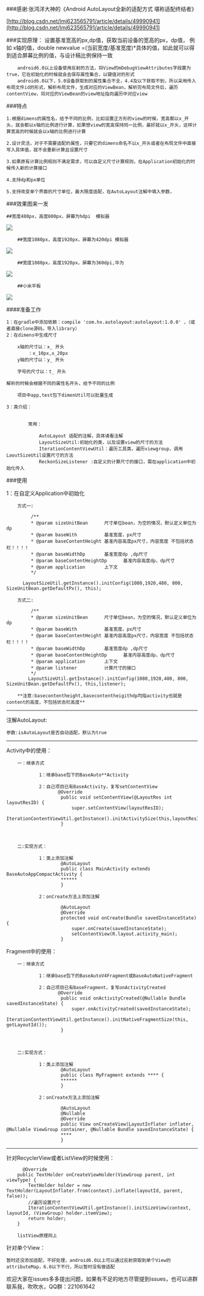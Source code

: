 ###感谢:张鸿洋大神的《Android AutoLayout全新的适配方式 堪称适配终结者》

[http://blog.csdn.net/lmj623565791/article/details/49990941](http://blog.csdn.net/lmj623565791/article/details/49990941)

###实现原理：
		设置基准宽高的px,dp值，获取当前设备的宽高的px，dp值，
		例如 x轴的值，double newvalue =(当前宽度/基准宽度)*具体的值，如此就可以得到适合屏幕比例的值，与设计稿比例保持一致

		android6.0以上设备使用反射的方法，将View的mDebugViewAttributes字段置为true，它在初始化的时候就会去保存属性集合，以键值对的形式
		android6.0以下，5.0设备获取到的属性集合不全，4.4及以下获取不到，所以采用传入布局文件id的形式，解析布局文件，生成对应的ViewBean，解析完布局文件后，遍历contentView，将对应的ViewBean的view地址指向遍历中对应view

###特点
	
	1.根据dimens的属性名，给予不同的比例，比如设置正方形的view的时候，宽高都以x_开头，就会都以x轴的比例进行计算，如果想view的宽高保持同一比例，最好就以x_开头，这样计算宽高的时候就会以x轴的比例进行计算

	2.设计灵活，对于不需要适配的属性，只要它的dimens命名不以x_开头或者在布局文件中直接写入具体值，就不会重新计算且设置尺寸

	3.如果原有计算比例规则不满足需求，可以自定义尺寸计算规则，在Application初始化的时候传入新的计算接口

	4.支持dp和px单位

	5.支持改变单个界面的尺寸单位，最大限度适配，在AutoLayout注解中填入参数，
	
	
###效果图来一发
		
	##宽度480px，高度800px，屏幕为hdpi  模拟器
![](https://github.com/zhouqihao/AutoLayoutApp/blob/master/screen/device-480-800-hdpi.png)
		
		

		##宽度1080px，高度1920px，屏幕为420dpi 模拟器
![](https://github.com/zhouqihao/AutoLayoutApp/blob/master/screen/device-1080-1920-420dpi.png)

		##宽度1080px，高度1920px，屏幕为360dpi,华为
![](https://github.com/zhouqihao/AutoLayoutApp/blob/master/screen/huawei-1080-1920-360dpi.jpg)
		
		##小米平板
![](https://github.com/zhouqihao/AutoLayoutApp/blob/master/screen/%E5%B0%8F%E7%B1%B3pad.jpg)

####准备工作

	1：在gradle中添加依赖：compile 'com.hx.autolayout:autolayout:1.0.0' ，（或者直接clone源码，导入library）
	2：在dimens中生成尺寸
		
		x轴的尺寸以：x_ 开头
			：x_10px,x_20px
		y轴的尺寸以：y_ 开头

		字号的尺寸以：t_ 开头

	解析的时候会根据不同的属性名开头，给予不同的比例

		项目中app,test包下dimenUtil可以批量生成

	3：类介绍：


			常用：

				AutoLayout 适配的注解，具体请看注解
				LayoutSizeUtil:初始化的类，以及设置view的尺寸的方法
				IterationContentViewUtil：遍历工具类，遍历viewgroup，调用LaoutSizeUtil设置尺寸的方法
				ReckonSizeListener :自定义的计算尺寸的接口，需在application中初始化传入
###使用


1：在自定义Application中初始化
		
		 

  
		方式一:

			 /**
		     * @param sizeUnitBean      尺寸单位bean，为空的情况，默认定义单位为dp
		     * @param baseWith          基准宽度，px尺寸
		     * @param baseContentHeight 基准内容高度px尺寸，内容宽度 不包括状态栏！！！！
		     * @param baseWidthDp       基准宽度dp ,dp尺寸
		     * @param baseContentHeightDp      基准内容高度dp，dp尺寸
		     * @param application       上下文
		     */
	
		  LayoutSizeUtil.getInstance().initConfig(1080,1920,480, 800, SizeUnitBean.getDefaultPx(), this);

		方式二:
			
			 /**
		     * @param sizeUnitBean      尺寸单位bean，为空的情况，默认定义单位为dp
		     * @param baseWith          基准宽度，px尺寸
		     * @param baseContentHeight 基准内容高度px尺寸，内容宽度 不包括状态栏！！！！
		     * @param baseWidthDp       基准宽度dp ,dp尺寸
		     * @param baseContentHeightDp      基准内容高度dp，dp尺寸
		     * @param application       上下文
		     * @param listener          计算尺寸的接口
		     */
			LayoutSizeUtil.getInstance().initConfig(1080,1920,480, 800, SizeUnitBean.getDefaultPx(), this,listener);

		**注意:basecontentheight,basecontentheigithdp均指activity也就是content的高度，不包括状态栏高度**

*****

注解AutoLayout:
	
	参数:isAutoLayout是否自动适配，默认为true
		
****
Activity中的使用：


		一：继承方式
			
				1：继承base包下的BaseAuto**Activity

				2：自己项目已有BaseActivity，复写setContentView
					   @Override
					    public void setContentView(@LayoutRes int layoutResID) {
					        super.setContentView(layoutResID);
					        IterationContentViewUtil.getInstance().initActivitySize(this,layoutResID);
					    }
					


		二:实现方式：

				1：类上添加注解
						@AutoLayout
						public class MainActivity extends BaseAutoAppCompactActivity {
						******
						}
						
				2：onCreate方法上添加注解
						
					    @AutoLayout
					    @Override
					    protected void onCreate(Bundle savedInstanceState) {
					        super.onCreate(savedInstanceState);
					        setContentView(R.layout.activity_main);
					    }


Fragment中的使用：


		一：继承方式
			
				1：继承base包下的BaseAutoV4Fragment或BaseAutoNativeFragment

				2：自己项目已有BaseFragment，复写onActivityCreated
					   @Override
					    public void onActivityCreated(@Nullable Bundle savedInstanceState) {
					        super.onActivityCreated(savedInstanceState);
					        IterationContentViewUtil.getInstance().initNativeFragmentSize(this, getLayoutId());
					    }
					


		二:实现方式：

				1：类上添加注解
						@AutoLayout
						public class MyFragment extends **** {
						******
						}
						
				2：onCreate方法上添加注解
						
					    @AutoLayout
					    @Nullable
					    @Override
					    public View onCreateView(LayoutInflater inflater, @Nullable ViewGroup container, @Nullable Bundle savedInstanceState) {
					    ****
					    }


******

针对RecyclerView或者ListView的时候使用：
		
		  @Override
	    public TextHolder onCreateViewHolder(ViewGroup parent, int viewType) {
	        TextHolder holder = new TextHolder(LayoutInflater.from(context).inflate(layoutId, parent, false));
			//遍历设置尺寸
	        IterationContentViewUtil.getInstance().initSizeView(context, layoutId, (ViewGroup) holder.itemView);
	        return holder;
	    }

		listView原理同上


针对单个View：
		
	暂时还没添加适配，不好处理，android6.0以上可以通过反射获取到单个View的attributeMap，6.0以下不行，所以暂时没有做适配
		

欢迎大家在issues多多提出问题，如果有不足的地方尽管提到issues，也可以进群联系我，吹吹水，QQ群：221061642
